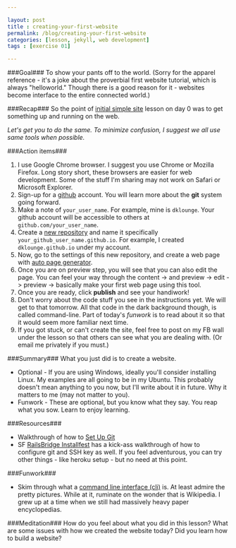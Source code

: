 ```yaml
---

layout: post
title : creating-your-first-website
permalink: /blog/creating-your-first-website
categories: [lesson, jekyll, web development]
tags : [exercise 01]

---
```

###Goal###
To show your pants off to the world. (Sorry for the apparel reference - it\'s a joke about the proverbial first website tutorial, which is always \"helloworld.\" Though there is a good reason for it - websites become interface to the entire connected world.)

###Recap###
So the point of [initial simple site](../day00-hold-onto-your-pants-site/) lesson on day 0 was to get something up and running on the web.

_Let\'s get you to do the same. To minimize confusion, I suggest we all use same tools when possible._

###Action items###
1. I use Google Chrome browser. I suggest you use Chrome or Mozilla Firefox. Long story short, these browsers are easier for web development. Some of the stuff I\'m sharing may not work on Safari or Microsoft Explorer.
2. Sign-up for a [github](https://github.com/join) account. You will learn more about the __git__ system going forward.
3. Make a note of `your_user_name`. For example, mine is `dklounge`. Your github account will be accessible to others at `github.com/your_user_name`.
4. Create a [new repository](https://help.github.com/articles/creating-a-new-repository) and name it specifically `your_github_user_name.github.io`. For example, I created `dklounge.github.io` under my account.
5. Now, go to the settings of this new repository, and create a web page with [auto page generator](https://help.github.com/articles/creating-pages-with-the-automatic-generator).
6. Once you are on preview step, you will see that you can also edit the page. You can feel your way through the content -> and preview -> edit -> preview -> basically make your first web page using this tool.
7. Once you are ready, click __publish__ and see your handiwork!
8. Don\'t worry about the code stuff you see in the instructions yet. We will get to that tomorrow. All that code in the dark background though, is called command-line. Part of today\'s _funwork_ is to read about it so that it would seem more familiar next time.
9. If you got stuck, or can\'t create the site, feel free to post on my FB wall under the lesson so that others can see what you are dealing with. (Or email me privately if you must.)

###Summary###
What you just did is to create a website.

* Optional - If you are using Windows, ideally you\'ll consider installing Linux. My examples are all going to be in my Ubuntu. This probably doesn\'t mean anything to you now, but I\'ll write about it in future. Why it matters to me (may not matter to you).
* Funwork - These are optional, but you know what they say. You reap what you sow. Learn to enjoy learning.

###Resources###
* Walkthrough of how to [Set Up Git](https://help.github.com/articles/set-up-git)
* SF [RailsBridge Installfest](http://docs.railsbridge.org/installfest/) has a kick-ass walkthrough of how to configure git and SSH key as well. If you feel adventurous, you can try other things - like heroku setup - but no need at this point.

###Funwork###
* Skim through what a [command line interface (cli)](http://en.wikipedia.org/wiki/Command-line_interface) is. At least admire the pretty pictures. While at it, ruminate on the wonder that is Wikipedia. I grew up at a time when we still had massively heavy paper encyclopedias.

###Meditation###
How do you feel about what you did in this lesson? What are some issues with how we created the website today? Did you learn how to build a website?
